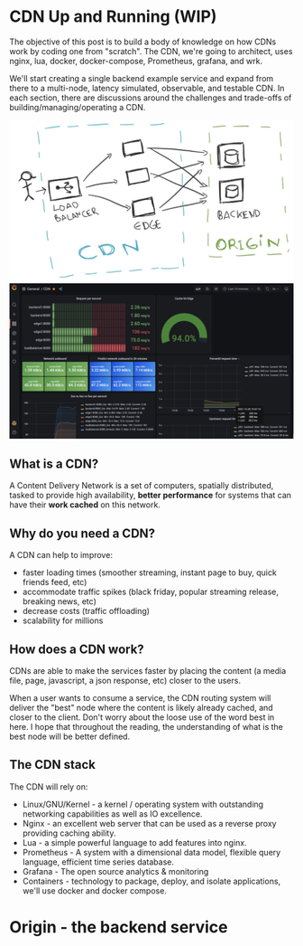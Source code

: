 # CDN Up and Running (WIP)

The objective of this post is to build a body of knowledge on how CDNs work by coding one from "scratch". The CDN, we're going to architect, uses nginx, lua, docker, docker-compose, Prometheus, grafana, and wrk.

We'll start creating a single backend example service and expand from there to a multi-node, latency simulated, observable, and testable CDN. In each section, there are discussions around the challenges and trade-offs of building/managing/operating a CDN.

![overview architecture](/img/initial_architecture.webp "overview architecture")
![grafana screenshot](/img/4.0.1_metrics.webp "grafana screenshot")

## What is a CDN?

A Content Delivery Network is a set of computers, spatially distributed, tasked to provide high availability, **better performance** for systems that can have their **work cached** on this network.

## Why do you need a CDN?

A CDN can help to improve:
* faster loading times (smoother streaming, instant page to buy, quick friends feed, etc)
* accommodate traffic spikes (black friday, popular streaming release, breaking news, etc)
* decrease costs (traffic offloading)
* scalability for millions

## How does a CDN work?

CDNs are able to make the services faster by placing the content (a media file, page, javascript, a json response, etc) closer to the users.

When a user wants to consume a service, the CDN routing system will deliver the "best" node where the content is likely already cached, and closer to the client. Don't worry about the loose use of the word best in here. I hope that throughout the reading, the understanding of what is the best node will be better defined.

## The CDN stack

The CDN will rely on:
* Linux/GNU/Kernel - a kernel / operating system with outstanding networking capabilities as well as IO excellence.
* Nginx - an excellent web server that can be used as a reverse proxy providing caching ability.
* Lua - a simple powerful language to add features into nginx.
* Prometheus - A system with a dimensional data model, flexible query language, efficient time series database.
* Grafana - The open source analytics & monitoring
* Containers - technology to package, deploy, and isolate applications, we'll use docker and docker compose.

# Origin - the backend service

